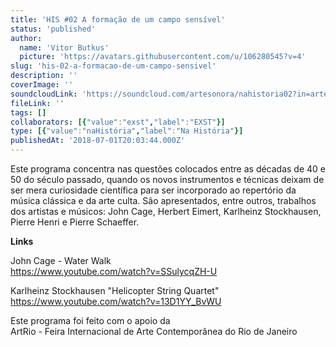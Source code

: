 ```yaml
---
title: 'HIS #02 A formação de um campo sensível'
status: 'published'
author:
  name: 'Vitor Butkus'
  picture: 'https://avatars.githubusercontent.com/u/106280545?v=4'
slug: 'his-02-a-formacao-de-um-campo-sensivel'
description: ''
coverImage: ''
soundcloudLink: 'https://soundcloud.com/artesonora/nahistoria02?in=artesonora/sets/nahistoria'
fileLink: ''
tags: []
collaborators: [{"value":"exst","label":"EXST"}]
type: [{"value":"naHistória","label":"Na História"}]
publishedAt: '2018-07-01T20:03:44.000Z'
---
```


Este programa concentra nas questões colocados entre as décadas de 40 e 50 do século passado, quando os novos instrumentos e técnicas deixam de ser mera curiosidade científica para ser incorporado ao repertório da música clássica e da arte culta. São apresentados, entre outros, trabalhos dos artistas e músicos: John Cage, Herbert Eimert, Karlheinz Stockhausen, Pierre Henri e Pierre Schaeffer.

**Links**

John Cage - Water Walk\
https://www.youtube.com/watch?v=SSulycqZH-U

Karlheinz Stockhausen "Helicopter String Quartet"\
https://www.youtube.com/watch?v=13D1YY_BvWU

Este programa foi feito com o apoio da\
ArtRio - Feira Internacional de Arte Contemporânea do Rio de Janeiro